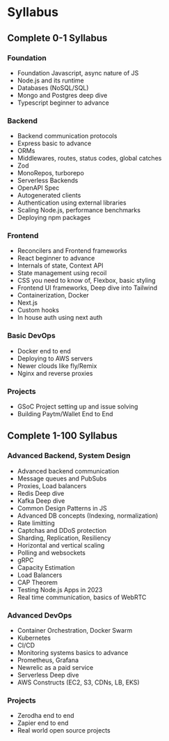 # Syllabus

## Complete 0-1 Syllabus

### Foundation

- Foundation Javascript, async nature of JS
- Node.js and its runtime
- Databases (NoSQL/SQL)
- Mongo and Postgres deep dive
- Typescript beginner to advance

### Backend

- Backend communication protocols
- Express basic to advance
- ORMs
- Middlewares, routes, status codes, global catches
- Zod
- MonoRepos, turborepo
- Serverless Backends
- OpenAPI Spec
- Autogenerated clients
- Authentication using external libraries
- Scaling Node.js, performance benchmarks
- Deploying npm packages

### Frontend

- Reconcilers and Frontend frameworks
- React beginner to advance
- Internals of state, Context API
- State management using recoil
- CSS you need to know of, Flexbox, basic styling
- Frontend UI frameworks, Deep dive into Tailwind
- Containerization, Docker
- Next.js
- Custom hooks
- In house auth using next auth

### Basic DevOps

- Docker end to end
- Deploying to AWS servers
- Newer clouds like fly/Remix
- Nginx and reverse proxies

### Projects

- GSoC Project setting up and issue solving
- Building Paytm/Wallet End to End

## Complete 1-100 Syllabus

### Advanced Backend, System Design

- Advanced backend communication
- Message queues and PubSubs
- Proxies, Load balancers
- Redis Deep dive
- Kafka Deep dive
- Common Design Patterns in JS
- Advanced DB concepts (Indexing, normalization)
- Rate limitting
- Captchas and DDoS protection
- Sharding, Replication, Resiliency
- Horizontal and vertical scaling
- Polling and websockets
- gRPC
- Capacity Estimation
- Load Balancers
- CAP Theorem
- Testing Node.js Apps in 2023
- Real time communication, basics of WebRTC

### Advanced DevOps

- Container Orchestration, Docker Swarm
- Kubernetes
- CI/CD
- Monitoring systems basics to advance
- Prometheus, Grafana
- Newrelic as a paid service
- Serverless Deep dive
- AWS Constructs (EC2, S3, CDNs, LB, EKS)

### Projects

- Zerodha end to end
- Zapier end to end
- Real world open source projects
